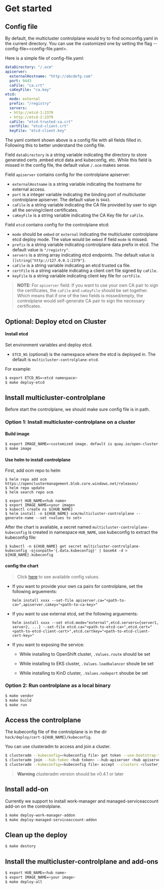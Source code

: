 [comment]: # ( Copyright Contributors to the Open Cluster Management project )
# Get started 

## Config file
By default, the multicluster controlplane would try to find ocmconfig.yaml in the current directory. You can use the customized one by setting the flag --config-file=<config-file.yaml>.

Here is a simple file of config-file.yaml:
```yaml
dataDirectory: "/.ocm"
apiserver:
  externalHostname: "http://abcdefg.com"
  port: 9443
  caFile: "ca.crt"
  caKeyFile: "ca.key"
etcd:
  mode: external
  prefix: "/registry"
  servers:
  - http://etcd-1:2379
  - http://etcd-2:2379
  caFile: "etcd-trusted-ca.crt"
  certFile: "etcd-client.crt"
  keyFile: "etcd-client.key"
```

The yaml content shown above is a config file with all fields filled in. Following this to better understand the config file.

Field `dataDirectory` is a string variable indicating the directory to store generated certs ,embed etcd data and kubeconfig, etc. While this field is missed in the config file, the default value `/.ocm` makes sense.

Field `apiserver` contains config for the controlplane apiserver:
- `externalHostname` is a string variable indicating the hostname for external access.
- `port` is a integer variable indicating the binding port of multicluster controlplane apiserver. The default value is `9443`.
- `caFile` is a string variable indicating the CA file provided by user to sign all the serving/client certificates. 
- `caKeyFile` is a string variable indicating the CA Key file for `caFile`.

Field `etcd` contains config for the controlplane etcd:
- `mode` should be `embed` or `external` indicating the multicluster controlplane etcd deploy mode. The value would be `embed` if field `mode` is missed.
- `prefix` is a string variable indicating controlplane data prefix in etcd. The default value is `"/registry"`.
- `servers` is a string array indicating etcd endpoints. The default value is `[]string{"http://127.0.0.1:2379"}`.
- `caFile` is a string variable indicating an etcd trusted ca file.
- `certFile` is a string variable indicating a client cert file signed by `caFile`.
- `keyFile` is a string variable indicating client key file for `certFile`.

> **NOTE:**
> For `apiserver` field: If you want to use your own CA pair to sign the certificates, the `caFile` and `caKeyFile` should be set together. Which means that if one of the two fields is missed/empty, the controlplane would self-generate CA pair to sign the necessary certificates. 


## Optional: Deploy etcd on Cluster 

#### Install etcd
Set environment variables and deploy etcd.
* `ETCD_NS` (optional) is the namespace where the etcd is deployed in. The default is `multicluster-controlplane-etcd`.

For example:
```bash
$ export ETCD_NS=<etcd namespace>
$ make deploy-etcd
```

## Install multicluster-controlplane
Before start the controlplane, we should make sure config file is in path.

### Option 1: Install multicluster-controlplane on a cluster

#### Build image

```bash
$ export IMAGE_NAME=<customized image. default is quay.io/open-cluster-management/multicluster-controlplane:latest>
$ make image
```

#### Use helm to install controlplane

First, add ocm repo to helm
```
$ helm repo add ocm https://openclustermanagement.blob.core.windows.net/releases/
$ helm repo update
$ helm search repo ocm
```

```
$ export HUB_NAME=<hub name>
$ export IMAGE_NAME=<your image>
$ kubectl create ns ${HUB_NAME}
$ helm install -n ${HUB_NAME} ocm/multicluster-controlplane --generate-name --set <values to set>
```

After the chart is available, a secret named `multicluster-controlplane-kubeconfig` is created in namespace `HUB_NAME`, use kubeconfig to extract the kubeconfig file:
```
$ kubectl -n ${HUB_NAME} get secret multicluster-controlplane-kubeconfig -ojsonpath='{.data.kubeconfig}' | base64 -d > ${HUB_NAME}.kubeconfig
```

#### config the chart
> Click [here](https://github.com/open-cluster-management-io/multicluster-controlplane/blob/main/charts/multicluster-controlplane/values.yaml) to see available config values.


- If you want to provide your own ca pairs for controlplane, set the following arguements:
  ```
  helm install xxxx --set-file apiserver.ca="<path-to-ca>",apiserver.cakey="<path-to-ca-key>"
  ```
- If you want to use external etcd, set the following arguements:
  ```
  helm install xxxx --set etcd.mode="external",etcd.servers={server1, server2, ...} --set-file etcd.ca="<path-to-etcd-ca>",etcd.cert="<path-to-etcd-client-cert>",etcd.certkey="<path-to-etcd-client-cert-key>"
  ```
- If you want to exposing the service:
  - While installing to OpenShift cluster, `.Values.route` should be set

  - While installing to EKS cluster, `.Values.loadbalancer` shoule be set

  - While installing to KinD cluster, `.Values.nodeport` shoube be set

### Option 2: Run controlplane as a local binary

```bash
$ make vendor
$ make build
$ make run 
```

## Access the controlplane

The kubeconfig file of the controlplane is in the dir `hack/deploy/cert-${HUB_NAME}/kubeconfig`.

You can use clusteradm to access and join a cluster.
```bash
$ clusteradm --kubeconfig=<kubeconfig file> get token --use-bootstrap-token
$ clusteradm join --hub-token <hub token> --hub-apiserver <hub apiserver> --cluster-name <cluster_name>
$ clusteradm --kubeconfig=<kubeconfig file> accept --clusters <cluster_name>
```

> **Warning**
> clusteradm version should be v0.4.1 or later


## Install add-on

Currently we support to install work-manager and managed-serviceaccount add-on on the controlplane.

```bash
$ make deploy-work-manager-addon
$ make deploy-managed-serviceaccount-addon
```

## Clean up the deploy

```bash
$ make destory
```

## Install the multicluster-controlplane and add-ons

```bash
$ export HUB_NAME=<hub name>
$ export IMAGE_NAME=<your image>
$ make deploy-all
```
